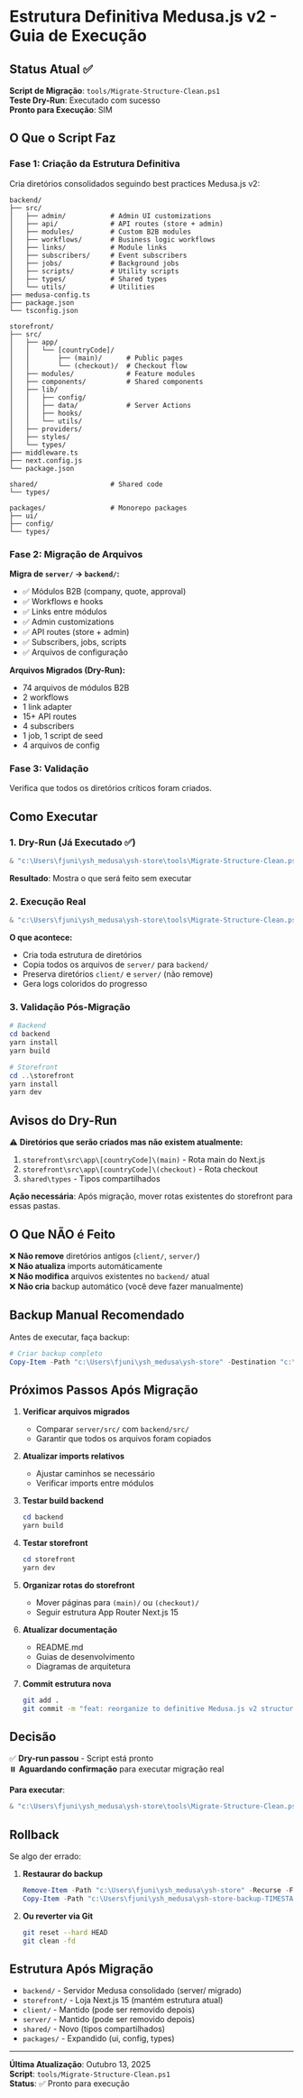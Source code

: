 # Estrutura Definitiva Medusa.js v2 - Guia de Execução

## Status Atual ✅

**Script de Migração**: `tools/Migrate-Structure-Clean.ps1`  
**Teste Dry-Run**: Executado com sucesso  
**Pronto para Execução**: SIM

## O Que o Script Faz

### Fase 1: Criação da Estrutura Definitiva

Cria diretórios consolidados seguindo best practices Medusa.js v2:

```tsx
backend/
├── src/
│   ├── admin/           # Admin UI customizations
│   ├── api/             # API routes (store + admin)
│   ├── modules/         # Custom B2B modules
│   ├── workflows/       # Business logic workflows
│   ├── links/           # Module links
│   ├── subscribers/     # Event subscribers
│   ├── jobs/            # Background jobs
│   ├── scripts/         # Utility scripts
│   ├── types/           # Shared types
│   └── utils/           # Utilities
├── medusa-config.ts
├── package.json
└── tsconfig.json

storefront/
├── src/
│   ├── app/
│   │   └── [countryCode]/
│   │       ├── (main)/      # Public pages
│   │       └── (checkout)/  # Checkout flow
│   ├── modules/             # Feature modules
│   ├── components/          # Shared components
│   ├── lib/
│   │   ├── config/
│   │   ├── data/            # Server Actions
│   │   ├── hooks/
│   │   └── utils/
│   ├── providers/
│   ├── styles/
│   └── types/
├── middleware.ts
├── next.config.js
└── package.json

shared/                  # Shared code
└── types/

packages/                # Monorepo packages
├── ui/
├── config/
└── types/
```

### Fase 2: Migração de Arquivos

**Migra de `server/` → `backend/`:**

- ✅ Módulos B2B (company, quote, approval)
- ✅ Workflows e hooks
- ✅ Links entre módulos
- ✅ Admin customizations
- ✅ API routes (store + admin)
- ✅ Subscribers, jobs, scripts
- ✅ Arquivos de configuração

**Arquivos Migrados (Dry-Run):**

- 74 arquivos de módulos B2B
- 2 workflows
- 1 link adapter
- 15+ API routes
- 4 subscribers
- 1 job, 1 script de seed
- 4 arquivos de config

### Fase 3: Validação

Verifica que todos os diretórios críticos foram criados.

## Como Executar

### 1. Dry-Run (Já Executado ✅)

```powershell
& "c:\Users\fjuni\ysh_medusa\ysh-store\tools\Migrate-Structure-Clean.ps1" -WhatIf
```

**Resultado**: Mostra o que será feito sem executar

### 2. Execução Real

```powershell
& "c:\Users\fjuni\ysh_medusa\ysh-store\tools\Migrate-Structure-Clean.ps1"
```

**O que acontece:**

- Cria toda estrutura de diretórios
- Copia todos os arquivos de `server/` para `backend/`
- Preserva diretórios `client/` e `server/` (não remove)
- Gera logs coloridos do progresso

### 3. Validação Pós-Migração

```powershell
# Backend
cd backend
yarn install
yarn build

# Storefront
cd ..\storefront
yarn install
yarn dev
```

## Avisos do Dry-Run

⚠️ **Diretórios que serão criados mas não existem atualmente:**

1. `storefront\src\app\[countryCode]\(main)` - Rota main do Next.js
2. `storefront\src\app\[countryCode]\(checkout)` - Rota checkout
3. `shared\types` - Tipos compartilhados

**Ação necessária**: Após migração, mover rotas existentes do storefront para essas pastas.

## O Que NÃO é Feito

❌ **Não remove** diretórios antigos (`client/`, `server/`)  
❌ **Não atualiza** imports automáticamente  
❌ **Não modifica** arquivos existentes no `backend/` atual  
❌ **Não cria** backup automático (você deve fazer manualmente)

## Backup Manual Recomendado

Antes de executar, faça backup:

```powershell
# Criar backup completo
Copy-Item -Path "c:\Users\fjuni\ysh_medusa\ysh-store" -Destination "c:\Users\fjuni\ysh_medusa\ysh-store-backup-$(Get-Date -Format 'yyyy-MM-dd_HH-mm-ss')" -Recurse
```

## Próximos Passos Após Migração

1. **Verificar arquivos migrados**
   - Comparar `server/src/` com `backend/src/`
   - Garantir que todos os arquivos foram copiados

2. **Atualizar imports relativos**
   - Ajustar caminhos se necessário
   - Verificar imports entre módulos

3. **Testar build backend**

   ```powershell
   cd backend
   yarn build
   ```

4. **Testar storefront**

   ```powershell
   cd storefront
   yarn dev
   ```

5. **Organizar rotas do storefront**
   - Mover páginas para `(main)/` ou `(checkout)/`
   - Seguir estrutura App Router Next.js 15

6. **Atualizar documentação**
   - README.md
   - Guias de desenvolvimento
   - Diagramas de arquitetura

7. **Commit estrutura nova**

   ```bash
   git add .
   git commit -m "feat: reorganize to definitive Medusa.js v2 structure"
   ```

## Decisão

✅ **Dry-run passou** - Script está pronto  
⏸️ **Aguardando confirmação** para executar migração real

**Para executar**:

```powershell
& "c:\Users\fjuni\ysh_medusa\ysh-store\tools\Migrate-Structure-Clean.ps1"
```

## Rollback

Se algo der errado:

1. **Restaurar do backup**

   ```powershell
   Remove-Item -Path "c:\Users\fjuni\ysh_medusa\ysh-store" -Recurse -Force
   Copy-Item -Path "c:\Users\fjuni\ysh_medusa\ysh-store-backup-TIMESTAMP" -Destination "c:\Users\fjuni\ysh_medusa\ysh-store" -Recurse
   ```

2. **Ou reverter via Git**

   ```bash
   git reset --hard HEAD
   git clean -fd
   ```

## Estrutura Após Migração

- `backend/` - Servidor Medusa consolidado (server/ migrado)
- `storefront/` - Loja Next.js 15 (mantém estrutura atual)
- `client/` - Mantido (pode ser removido depois)
- `server/` - Mantido (pode ser removido depois)
- `shared/` - Novo (tipos compartilhados)
- `packages/` - Expandido (ui, config, types)

---

**Última Atualização**: Outubro 13, 2025  
**Script**: `tools/Migrate-Structure-Clean.ps1`  
**Status**: ✅ Pronto para execução
